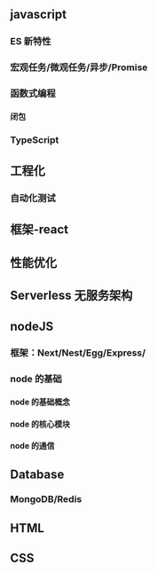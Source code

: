 ## javascript

### ES 新特性

### 宏观任务/微观任务/异步/Promise

### 函数式编程

#### 闭包

### TypeScript

## 工程化

### 自动化测试

## 框架-react

## 性能优化

## Serverless 无服务架构

## nodeJS

### 框架：Next/Nest/Egg/Express/

### node 的基础

#### node 的基础概念

#### node 的核心模块

#### node 的通信

## Database

### MongoDB/Redis

## HTML

## CSS

